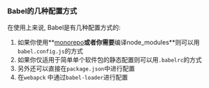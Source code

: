 

### Babel的几种配置方式

在使用上来说, Babel是有几种配置方式的:

1. 如果你使用**[monorepo](https://segmentfault.com/a/1190000019309820?utm_source=tag-newest)**或者你需要**编译node_modules**则可以用`babel.config.js`的方式
2. 如果你仅适用于简单单个软件包的静态配置则可以用`.babelrc`的方式
3. 另外还可以直接在`package.json`中进行配置
4. 在`webapck` 中通过`babel-loader`进行配置

